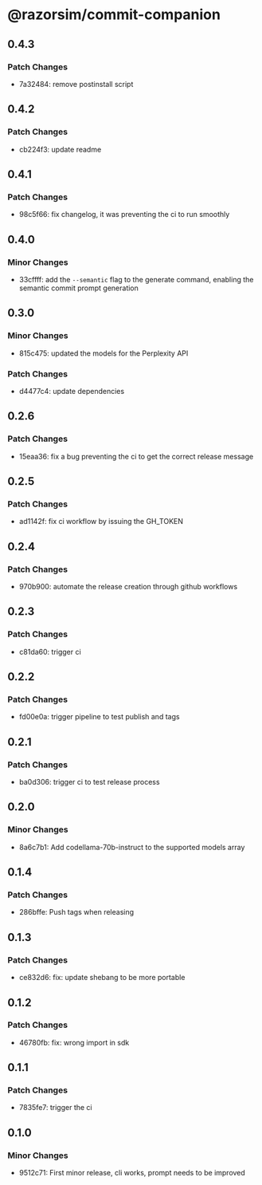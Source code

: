 # @razorsim/commit-companion

## 0.4.3

### Patch Changes

- 7a32484: remove postinstall script

## 0.4.2

### Patch Changes

- cb224f3: update readme

## 0.4.1

### Patch Changes

- 98c5f66: fix changelog, it was preventing the ci to run smoothly

## 0.4.0

### Minor Changes

- 33cffff: add the `--semantic` flag to the generate command, enabling the semantic commit prompt generation

## 0.3.0

### Minor Changes

- 815c475: updated the models for the Perplexity API

### Patch Changes

- d4477c4: update dependencies

## 0.2.6

### Patch Changes

- 15eaa36: fix a bug preventing the ci to get the correct release message

## 0.2.5

### Patch Changes

- ad1142f: fix ci workflow by issuing the GH_TOKEN

## 0.2.4

### Patch Changes

- 970b900: automate the release creation through github workflows

## 0.2.3

### Patch Changes

- c81da60: trigger ci

## 0.2.2

### Patch Changes

- fd00e0a: trigger pipeline to test publish and tags

## 0.2.1

### Patch Changes

- ba0d306: trigger ci to test release process

## 0.2.0

### Minor Changes

- 8a6c7b1: Add codellama-70b-instruct to the supported models array

## 0.1.4

### Patch Changes

- 286bffe: Push tags when releasing

## 0.1.3

### Patch Changes

- ce832d6: fix: update shebang to be more portable

## 0.1.2

### Patch Changes

- 46780fb: fix: wrong import in sdk

## 0.1.1

### Patch Changes

- 7835fe7: trigger the ci

## 0.1.0

### Minor Changes

- 9512c71: First minor release, cli works, prompt needs to be improved
